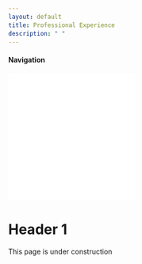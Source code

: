 ```yaml
---
layout: default
title: Professional Experience
description: " "
---
```


#### **Navigation**
<!-- Image with a link to home written via HTML -->
<a href="../">
<img src=".././assets/home.png" alt="Home Navigation Icon" class="img-icon">
</a>


# Header 1
This page is under construction
